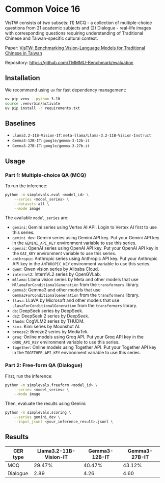# Common Voice 16

VisTW consists of two subsets: (1) MCQ - a collection of multiple-choice questions from 21 academic subjects  and (2) Dialogue - real-life images with corresponding questions requiring understanding of Traditional Chinese and Taiwan-specific cultural context.

Paper: [VisTW: Benchmarking Vision-Language Models for Traditional Chinese in Taiwan](https://arxiv.org/abs/2503.10427) 

Repository: https://github.com/TMMMU-Benchmark/evaluation


## Installation

We recommend using `uv` for fast dependency management:

```bash
uv pip venv --python 3.10
source .venv/bin/activate
uv pip install -r requirements.txt
```

## Baselines

- `Llama3.2-11B-Vision-IT`: `meta-llama/Llama-3.2-11B-Vision-Instruct`
- `Gemma3-12B-IT`: `google/gemma-3-12b-it`
- `Gemma3-27B-IT`: `google/gemma-3-27b-it`


## Usage

### Part 1: Multiple-choice QA (MCQ)

To run the inference:

```bash
python -m simplevals.eval <model_id> \
    --series <model_series> \
    --datasets all \
    --mode image
```

The available `model_series` are:
- `gemini`: Gemini series using Vertex AI API. Login to Vertex AI first to use this series.
- `gemini_dev`: Gemini series using Gemini API key. Put your Gemini API key in the `GEMINI_API_KEY` environment variable to use this series.
- `openai`: OpenAI series using OpenAI API key. Put your OpenAI API key in the `OAI_KEY` environment variable to use this series.
- `anthropic`: Anthropic series using Anthropic API key. Put your Anthropic API key in the `ANTHROPIC_KEY` environment variable to use this series.
- `qwen`: Qwen vision series by Alibaba Cloud.
- `internvl2`: InternVL2 series by OpenGVLab.
- `mllama`: Llama vision series by Meta and other models that use `MllamaForConditionalGeneration` from the `transformers` library.
- `gemma3`: Gemma3 and other models that use `Gemma3ForConditionalGeneration` from the `transformers` library.
- `llava`: LLaVA by Microsoft and other models that use `LlavaForConditionalGeneration` from the `transformers` library.
- `ds`: DeepSeek series by DeepSeek.
- `ds2`: DeepSeek 2 series by DeepSeek.
- `thudm`: CogVLM2 series by THUDM.
- `kimi`: Kimi series by Moonshot AI.
- `breeze2`: Breeze2 series by MediaTek.
- `groq`: Online models using Groq API. Put your Groq API key in the `GROQ_API_KEY` environment variable to use this series.
- `together`: Online models using Together API. Put your Together API key in the `TOGETHER_API_KEY` environment variable to use this series.

### Part 2: Free-form QA (Dialogue)
First, run the inference:

```bash
python -m simplevals.freeform <model_id> \
    --series <model_series> \
    --mode image
```

Then, evaluate the results using Gemini:

```bash
python -m simplevals.scoring \
    --series gemini_dev \
    --input_jsonl <your_inference_result>.jsonl \
```

## Results

| CER type   | Llama3.2-11B-Vision-IT | Gemma3-12B-IT | Gemma3-27B-IT |
| ---------- | ---------------------- | ------------- | ------------- |
| MCQ        | 29.47%                 | 40.47%        | 43.12%        |
| Dialogue   | 2.89                   | 4.26          | 4.60          |